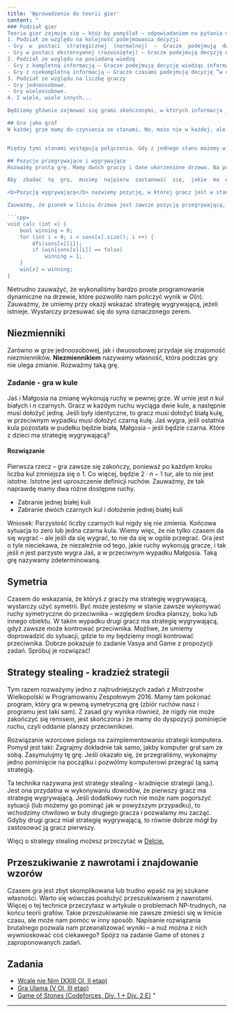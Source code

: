 ```yaml
---
title: 'Wprowadzenie do teorii gier'
content: "
### Podział gier
Teoria gier zajmuje się – któż by pomyślał – odpowiadaniem na pytania dotyczące różnego rodzaju gier. To nauka z pogranicza matematyki i nauk społecznych. Gracze podejmują bowiem decyzje według pewnych strategii. Wyróżniamy kilka różnych podziałów gier. Ich rozważenie pomoże nam dowiedzieć się, czym my, jako informatycy, będziemy się zajmować.
1. Podział ze względu na kolejność podejmowania decyzji
- Gry  w  postaci  strategicznej  (normalnej)  –  Gracze  podejmują  decyzję  niezależnie  od innych graczy.
- Gry w postaci ekstensywnej (rozwiniętej) – Gracze podejmują decyzję na zmianę.
2. Podział ze względu na posiadaną wiedzę
- Gry z kompletną informacją – Gracze podejmują decyzję wiedząc informację o wszystkich poczynaniach.
- Gry z niekompletną informacją – Gracze czasami podejmują decyzję ”w ciemno”. Taki jest np. poker.
3. Podział ze względu na liczbę graczy
- Gry jednoosobowe.
- Gry wieloosobowe.
4. I wiele, wiele innych...

Będziemy głównie zajmować się grami skończonymi, w których informacja jest kompletna. Rzadko również liczba graczy będzie większa niż dwa – utrudnia to analizę. W grach jednoosobowych zwykle pytani jesteśmy o to, czy grę da się wygrać lub jaki maksymalny wynik (minimalną karę) da się uzyskać. Z kolei w grach dwuosobowych zwykle chcemy powiedzieć, który z graczy jest w stanie pokonać drugiego (cokolwiek to znaczy). Jeśli gracz jest w stanie pokonać drugiego niezależnie od wykonywanych przez tamtego ruchów to powiemy, że ma strategię wygrywającą.

## Gra jako graf
W każdej grze mamy do czynienia ze stanami. No, może nie w każdej, ale grami typu tenis zajmować się nie będziemy. Stanem w grze, podobnie jak w programowaniu dynamicznym, nazywamy informacje potrzebne, by tę grę opisać. Przykładowo, stanem w ”kółko i krzyżyk” jest po prostu stan  planszy,  a  do  opisania  gry  w  karty  wystarczy  nam  informacja  nt.  tych  kart.  Nie  musi  być prawdą, że im bardziej skomplikowana gra, tym bardziej złożone stany.


Między tymi stanami występują połączenia. Gdy z jednego stanu możemy w jednym ruchu przejść do innego stanu, dodajemy zwykle krawędź (skierowaną) między tymi stanami.

## Pozycje przegrywające i wygrywające
Rozważmy prostą grę. Mamy dwóch graczy i dane ukorzenione drzewo. Na początku w korzeniu stoi pionek. Gracze wykonują kolejno ruchy przesuwając pionek w dół drzewa do jednego z synów wierzchołka. Kto nie może wykonać ruchu - przegrywa.

Aby  zbadać  tę  grę,  musimy  najpierw  zastanowić  się,  jakie  ma  własności.  Po  pierwsze,  gra  jest skończona i nigdy nie może paść remis - skoro drzewo jest skończone, a w każdym wierzchołku dokonujemy przechodzenia w dól, to z pewnością kiedyś nastąpi koniec i któryś z graczy przegra. Wiemy stąd, że gra się skończy – a ponadto nie skończy się remisem.

<b>Pozycją wygrywającą</b> nazwiemy pozycję, w której gracz jest w stanie zagwarantować sobie zwycięstwo nad drugim graczem. <b>Pozycja przegrywająca</b> to taka, w której niezależnie od ruchów, jakie  wykonamy,  nasz  przeciwnik  będzie  w  stanie  zmusić  nas  do  porażki.  Pozycje  wygrywające będziemy oznaczać jako $1,$ a przegrywające – jako $0.$

Zauważmy, że pionek w liściu drzewa jest zawsze pozycją przegrywającą, ponieważ nie możemy wykonać żadnego ruchu. Powiedzmy, że istnieje taki syn wierzchołka, że jego pozycja jest przegrywająca. Wobec tego, jeśli przesuniemy pionek do tego syna, nasz przeciwnik znajdzie się w sytuacji przegrywającej. Nic więcej nam nie trzeba – wiemy, że uda nam się go zmusić do przegrania. Z drugiej strony, jeśli taki syn nie istnieje, to mamy problem. Niezależnie od tego, jaki ruch wykonamy, znajdziemy się w pozycji wygrywającej. To oznacza, że nasz przeciwnik będzie w stanie wygrać. Ups.

```cpp=
void calc (int x) {
	bool winning = 0;
	for (int i = 0; i < sons[x].size(); i ++) {
		dfs(sons[x][i]);
		if (win[sons[x][i]] == false)
			winning = 1;
	}
	win[x] = winning;
}
```

Nietrudno zauważyć, że wykonaliśmy bardzo proste programowanie dynamiczne na drzewie, które  pozwoliło  nam  policzyć  wynik  w $O(n).$  Zauważmy,  że  umiemy  przy  okazji  wskazać  strategię wygrywającą, jeżeli istnieje. Wystarczy przesuwać się do syna oznaczonego zerem.

## Niezmienniki
Zarówno w grze jednoosobowej, jak i dwuosobowej przydaje się znajomość niezmienników. <b>Niezmiennikiem</b> nazywamy własność, która podczas gry nie ulega zmianie. Rozważmy taką grę.

### Zadanie - gra w kule
Jaś i Małgosia na zmianę wykonują ruchy w pewnej grze. W urnie jest $n$ kul białych i $n$ czarnych. Gracz w każdym ruchu wyciąga dwie kule, a następnie musi dołożyć jedną. Jeśli były identyczne, to gracz musi dołożyć białą kulę, w przeciwnym wypadku musi dołożyć czarną kulę. Jaś wygra, jeśli ostatnia kula pozostała w pudełku będzie biała, Małgosia – jeśli będzie czarna. Które z dzieci ma strategię wygrywającą?

#### Rozwiązanie
Pierwsza rzecz – gra zawsze się zakończy, ponieważ po każdym kroku liczba kul zmniejsza się o 1. Co więcej, będzie $2 ⋅ n − 1$ tur, ale to nie jest istotne. Istotne jest uproszczenie definicji ruchów. Zauważmy, że tak naprawdę mamy dwa różne dostępne ruchy.
- Zabranie jednej białej kuli
- Zabranie dwóch czarnych kul i dołożenie jednej białej kuli

Wniosek:  Parzystość  liczby  czarnych  kul  nigdy  się  nie  zmienia.  Końcowa  sytuacja  to  zero  lub  jedna czarna kula. Wiemy więc, że nie tylko czasem da się wygrać – ale jeśli da się wygrać, to nie da się w ogóle przegrać. Gra jest o tyle nieciekawa, że niezależnie od tego, jakie ruchy wykonują gracze, i  tak jeśli $n$ jest  parzyste  wygra  Jaś,  a  w  przeciwnym  wypadku  Małgosia.  Taką  grę  nazywamy zdeterminowaną.

## Symetria
Czasem do wskazania, że któryś z graczy ma strategię wygrywającą, wystarczy użyć symetrii. Być może jesteśmy w stanie zawsze wykonywać ruchy symetryczne do przeciwnika – względem środka planszy, boku lub innego obiektu. W takim wypadku drugi gracz ma strategię wygrywającą, gdyż zawsze może kontrować przeciwnika. Możliwe, że umiemy doprowadzić do sytuacji, gdzie to my będziemy mogli kontrować przeciwnika. Dobrze pokazuje to zadanie Vasya and Game z propozycji zadań. Spróbuj je rozwiązać!

## Strategy stealing - kradzież strategii
Tym razem rozważymy jedno z najtrudniejszych zadań z Mistrzostw Wielkopolski w Programowaniu Zespołowym 2016. Mamy tam pokonać program, który gra w pewną symetryczną grę (zbiór ruchów  nasz  i  programu  jest  taki  sam).  Z  zasad  gry  wynika  również,  że  nigdy  nie  może  zakończyć się remisem, jest skończona i że mamy do dyspozycji pominięcie ruchu, czyli oddanie planszy przeciwnikowi.

Rozwiązanie wzorcowe polega na zaimplementowaniu strategii komputera. Pomysł jest taki: Zagrajmy dokładnie tak samo, jakby komputer grał sam ze sobą. Zasymulujmy tę grę. Jeśli okazało się, że przegraliśmy, wykonajmy jedno pominięcie na początku i pozwólmy komputerowi przegrać tą samą strategią.

Ta  technika  nazywana  jest strategy  stealing - kradnięcie strategii (ang.).  Jest  ona  przydatna w  wykonywaniu  dowodów,  że  pierwszy  gracz  ma  strategię  wygrywającą.  Jeśli  dodatkowy  ruch nie  może  nam  pogorszyć  sytuacji  (lub  możemy  go  pominąć  jak  w  powyższym  przypadku),  to wchodzimy  chwilowo  w  buty  drugiego  gracza  i  pozwalamy  mu  zacząć.  Gdyby  drugi  gracz  miał strategię wygrywającą, to równie dobrze mógł by zastosować ją gracz pierwszy.

Więcj o strategy stealing możesz przeczytać w [Delcie.](http://www.deltami.edu.pl/temat/matematyka/gry_zagadki_paradoksy/2017/04/27/Zlodziej_strategii/)

## Przeszukiwanie z nawrotami i znajdowanie wzorów
Czasem gra jest zbyt skomplikowana lub trudno wpaść na jej szukane własności. Warto się wówczas posłużyć przeszukiwaniem z nawrotami. Więcej o tej technice przeczytasz w artykule o problemach NP-trudnych, na końcu teorii grafów. Takie przeszukiwanie nie zawsze zmieści się w limicie czasu, ale  może  nam  pomóc  w  inny  sposób.  Napisanie  rozwiązania  brutalnego  pozwala  nam  przeanalizować wyniki – a nuż można z nich wywnioskować coś ciekawego? Spójrz na zadanie Game of stones z zaproponowanych zadań.

## Zadania
- [Wcale nie Nim (XXIII OI, II etap)](https://szkopul.edu.pl/problemset/problem/M5CruI5eCu8elnNFHuiXBrvV/site/?key=statement)
- [Gra Ulama (V OI, III etap)](https://szkopul.edu.pl/problemset/problem/si6uepnYG6tvH4BK2MHrgvbe/site/?key=statement)
- [Game of Stones (Codeforces, Div. 1 + Div. 2 E)](https://codeforces.com/problemset/problem/768/E)
"
---
```

